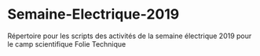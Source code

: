 # Semaine-Electrique-2019
Répertoire pour les scripts des activités de la semaine électrique 2019 pour le camp scientifique Folie Technique
